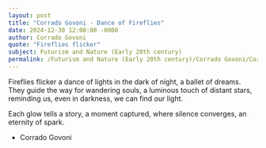 ```yaml
---
layout: post
title: "Corrado Govoni - Dance of Fireflies"
date: 2024-12-30 12:00:00 -0000
author: Corrado Govoni
quote: "Fireflies flicker"
subject: Futurism and Nature (Early 20th century)
permalink: /Futurism and Nature (Early 20th century)/Corrado Govoni/Corrado Govoni - Dance of Fireflies
---
```


Fireflies flicker
a dance of lights
in the dark of night,
a ballet of dreams.
They guide the way
for wandering souls,
a luminous touch
of distant stars,
reminding us,
even in darkness,
we can find our light.

Each glow tells a story,
a moment captured,
where silence converges,
an eternity of spark.

- Corrado Govoni
